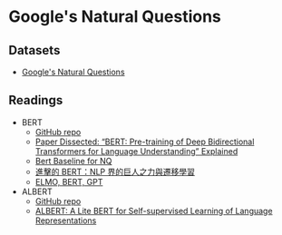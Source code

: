 # Google's Natural Questions

## Datasets

- [Google's Natural Questions](https://ai.google.com/research/NaturalQuestions)

## Readings

- BERT
  - [GitHub repo](https://github.com/google-research/bert)
  - [Paper Dissected: “BERT: Pre-training of Deep Bidirectional Transformers for Language Understanding” Explained](https://mlexplained.com/2019/01/07/paper-dissected-bert-pre-training-of-deep-bidirectional-transformers-for-language-understanding-explained/)
  - [Bert Baseline for NQ](https://github.com/google-research/language/tree/master/language/question_answering/bert_joint)
  - [進擊的 BERT：NLP 界的巨人之力與遷移學習](https://leemeng.tw/attack_on_bert_transfer_learning_in_nlp.html)
  - [ELMO, BERT, GPT](https://www.youtube.com/watch?v=UYPa347-DdE)
- ALBERT
  - [GitHub repo](https://github.com/kpe/bert-for-tf2)
  - [ALBERT: A Lite BERT for Self-supervised Learning of Language Representations](https://arxiv.org/abs/1909.11942)
